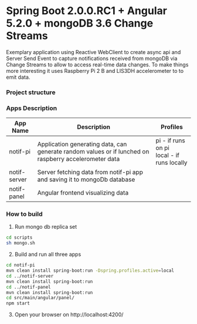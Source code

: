 # Spring Boot 2.0.0.RC1 + Angular 5.2.0 + mongoDB 3.6 Change Streams

Exemplary application using Reactive WebClient to create async api and Server Send Event to capture notifications received from mongoDB via Change Streams to allow to access real-time data changes.
To make things more interesting it uses Raspberry Pi 2 B and LIS3DH accelerometer to to emit data. 

### Project structure

### Apps Description

App Name | Description | Profiles
------------ | ------------- | -------------
notif-pi | Application generating data, can generate random values or if lunched on raspberry accelerometer data | pi - if runs on pi <br> local - if runs locally
notif-server | Server fetching data from notif-pi app and saving it to mongoDb database |
notif-panel | Angular frontend visualizing data |

### How to build

1. Run mongo db replica set
```bash
cd scripts
sh mongo.sh
```

2. Build and run all three apps
```bash
cd notif-pi
mvn clean install spring-boot:run -Dspring.profiles.active=local
cd ../notif-server
mvn clean install spring-boot:run
cd ../notif-panel
mvn clean install spring-boot:run
cd src/main/angular/panel/
npm start
```

3. Open your browser on http://localhost:4200/